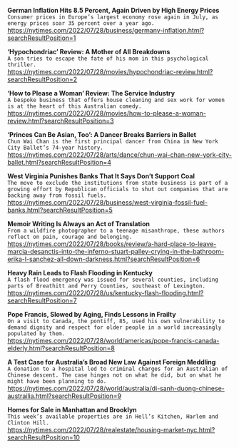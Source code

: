 **German Inflation Hits 8.5 Percent, Again Driven by High Energy Prices**\
`Consumer prices in Europe’s largest economy rose again in July, as energy prices soar 35 percent over a year ago.`\
https://nytimes.com/2022/07/28/business/germany-inflation.html?searchResultPosition=1

**‘Hypochondriac’ Review: A Mother of All Breakdowns**\
`A son tries to escape the fate of his mom in this psychological thriller.`\
https://nytimes.com/2022/07/28/movies/hypochondriac-review.html?searchResultPosition=2

**‘How to Please a Woman’ Review: The Service Industry**\
`A bespoke business that offers house cleaning and sex work for women is at the heart of this Australian comedy.`\
https://nytimes.com/2022/07/28/movies/how-to-please-a-woman-review.html?searchResultPosition=3

**‘Princes Can Be Asian, Too’: A Dancer Breaks Barriers in Ballet**\
`Chun Wai Chan is the first principal dancer from China in New York City Ballet’s 74-year history.`\
https://nytimes.com/2022/07/28/arts/dance/chun-wai-chan-new-york-city-ballet.html?searchResultPosition=4

**West Virginia Punishes Banks That It Says Don’t Support Coal**\
`The move to exclude the institutions from state business is part of a growing effort by Republican officials to shut out companies that are backing away from fossil fuels.`\
https://nytimes.com/2022/07/28/business/west-virginia-fossil-fuel-banks.html?searchResultPosition=5

**Memoir Writing Is Always an Act of Translation**\
`From a wildfire photographer to a teenage misanthrope, these authors reflect on pain, courage and belonging.`\
https://nytimes.com/2022/07/28/books/review/a-hard-place-to-leave-marcia-desanctis-into-the-inferno-stuart-palley-crying-in-the-bathroom-erika-l-sanchez-all-down-darkness.html?searchResultPosition=6

**Heavy Rain Leads to Flash Flooding in Kentucky**\
`A flash flood emergency was issued for several counties, including parts of Breathitt and Perry Counties, southeast of Lexington.`\
https://nytimes.com/2022/07/28/us/kentucky-flash-flooding.html?searchResultPosition=7

**Pope Francis, Slowed by Aging, Finds Lessons in Frailty**\
`On a visit to Canada, the pontiff, 85, used his own vulnerability to demand dignity and respect for older people in a world increasingly populated by them.`\
https://nytimes.com/2022/07/28/world/americas/pope-francis-canada-elderly.html?searchResultPosition=8

**A Test Case for Australia’s Broad New Law Against Foreign Meddling**\
`A donation to a hospital led to criminal charges for an Australian of Chinese descent. The case hinges not on what he did, but on what he might have been planning to do.`\
https://nytimes.com/2022/07/28/world/australia/di-sanh-duong-chinese-austrailia.html?searchResultPosition=9

**Homes for Sale in Manhattan and Brooklyn**\
`This week’s available properties are in Hell’s Kitchen, Harlem and Clinton Hill.`\
https://nytimes.com/2022/07/28/realestate/housing-market-nyc.html?searchResultPosition=10

